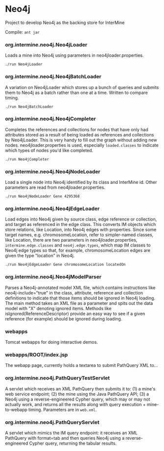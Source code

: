 # Neo4j
Project to develop Neo4j as the backing store for InterMine

Compile: ```ant jar```

### org.intermine.neo4j.Neo4jLoader
Loads a mine into Neo4j using parameters in neo4jloader.properties.

```./run Neo4jLoader```

### org.intermine.neo4j.Neo4jBatchLoader
A variation on Neo4jLoader which stores up a bunch of queries and submits them to Neo4j as a batch rather than one at a time. Written to compare timing.

```./run Neo4jBatchLoader```

### org.intermine.neo4j.Neo4jCompleter
Completes the references and collections for nodes that have only had attributes stored as a result of being loaded as references and collections by Neo4jLoader.
This is very handy to fill out the graph without adding new nodes. neo4jloader.properties is used, especially ```loaded.classes``` to indicate which types of nodes you'd like completed.

```./run Neo4jCompleter```

### org.intermine.neo4j.Neo4jNodeLoader
Load a single node into Neo4j identified by its class and InterMine id. Other parameters are read from neo4jloader.properties.

```./run Neo4jNodeLoader Gene 4295368```

### org.intermine.neo4j.Neo4jEdgeLoader
Load edges into Neo4j given by source class, edge reference or collection, and target as referenced in the edge class. This converts IM objects
which store relations, like Location, into Neo4j edges with properties. Since some target names, e.g. chromosomeLocation, refer to simpler-named classes, like Location, there are two
parameters in neo4jloader.properties, ```intermine.edge.classes``` and ```neo4j.edge.types```, which map IM classes to Neo4j edge types so that, for example,
chromosomeLocation edges are given the type "location" in Neo4j.

```./run Neo4jEdgeLoader Gene chromosomeLocation locatedOn```

### org.intermine.neo4j.Neo4jModelParser
Parses a Neo4j-annotated model XML file, which contains instructions like neo4j-include="true" in the class, attribute, reference and collection definitions to indicate that
those items should be ignored in Neo4j loading. The main method takes an XML file as a parameter and spits out the data model with "X" denoting ignored items.
Methods like isIgnored(ReferenceDescriptor) provide an easy way to see if a given reference (for example) should be ignored during loading.

### webapps
Tomcat webapps for doing interactive demos.

### webapps/ROOT/index.jsp
The webapp page, currently holds a textarea to submit PathQuery XML to...

### org.intermine.neo4j.PathQueryTestServlet
A servlet which receives an XML PathQuery then submits it to: (1) a mine's web service endpoint; (2) the mine using the Java PathQuery API; (3) a Neo4j using a reverse-engineered Cypher query,
which may or may not actually work, and returns all the results along with query execution + mine-to-webapp timing. Parameters are in ```web.xml```.

### org.intermine.neo4j.PathQueryServlet
A servlet which mimics the IM query endpoint: it receives an XML PathQuery with format=tab and then queries Neo4j using a reverse-engineered Cypher query, returning the tabular results.
